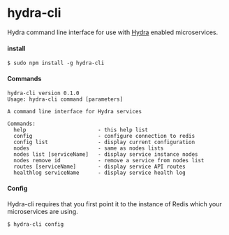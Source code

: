 # hydra-cli
Hydra command line interface for use with [Hydra](https://github.com/flywheelsports/fwsp-hydra) enabled microservices.

#### install

```shell
$ sudo npm install -g hydra-cli
```

#### Commands

```
hydra-cli version 0.1.0
Usage: hydra-cli command [parameters]

A command line interface for Hydra services

Commands:
  help                       - this help list
  config                     - configure connection to redis
  config list                - display current configuration
  nodes                      - same as nodes lists
  nodes list [serviceName]   - display service instance nodes
  nodes remove id            - remove a service from nodes list
  routes [serviceName]       - display service API routes
  healthlog serviceName      - display service health log
```


#### Config

Hydra-cli requires that you first point it to the instance of Redis which your microservices are using.

```
$ hydra-cli config
```
